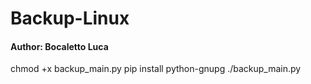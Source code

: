 # Backup-Linux
#### Author: Bocaletto Luca

chmod +x backup_main.py
pip install python-gnupg
./backup_main.py
